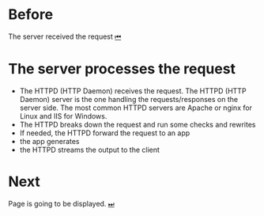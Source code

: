 # Before
The server received the request [⏮](../request/index.md)

# The server processes the request

- The HTTPD (HTTP Daemon) receives the request. The HTTPD (HTTP Daemon) server is the one handling the requests/responses on the server side. The most common HTTPD servers are Apache or nginx for Linux and IIS for Windows.
- The HTTPD breaks down the request and run some checks and rewrites
- If needed, the HTTPD forward the request to an app
- the app generates
- the HTTPD streams the output to the client


# Next
Page is going to be displayed. [⏭](../display/index.md)
